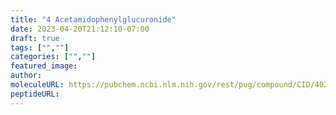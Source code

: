 ```yaml
---
title: "4 Acetamidophenylglucuronide"
date: 2023-04-20T21:12:10-07:00
draft: true
tags: ["",""]
categories: ["",""]
featured_image: 
author: 
moleculeURL: https://pubchem.ncbi.nlm.nih.gov/rest/pug/compound/CID/4022661/record/SDF/?record_type=3d&response_type=display
peptideURL:
---
```

